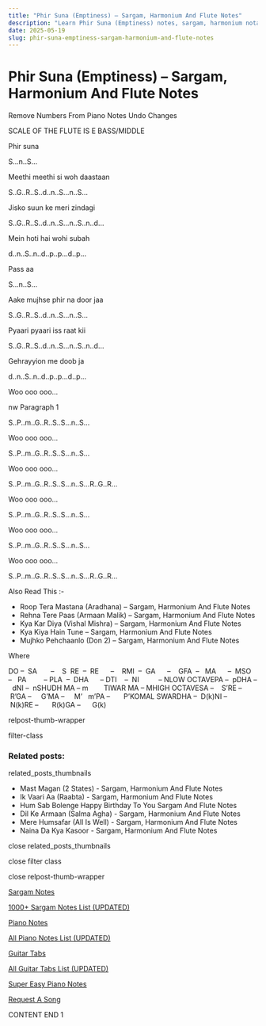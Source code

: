 ```yaml
---
title: "Phir Suna (Emptiness) – Sargam, Harmonium And Flute Notes"
description: "Learn Phir Suna (Emptiness) notes, sargam, harmonium notations and flute notes. Easy step-by-step tutorial for beginners."
date: 2025-05-19
slug: phir-suna-emptiness-sargam-harmonium-and-flute-notes
---
```


# Phir Suna (Emptiness) – Sargam, Harmonium And Flute Notes

Remove Numbers From Piano Notes
Undo Changes

SCALE OF THE FLUTE IS E BASS/MIDDLE

Phir suna

S…n..S…

Meethi meethi si woh daastaan

S..G..R..S..d..n..S…n..S…

Jisko suun ke meri zindagi

S..G..R..S..d..n..S…n..S..n..d…

Mein hoti hai wohi subah

d..n..S..n..d..p..p…d..p…

Pass aa

S…n..S…

Aake mujhse phir na door jaa

S..G..R..S..d..n..S…n..S…

Pyaari pyaari iss raat kii

S..G..R..S..d..n..S…n..S..n..d…

Gehrayyion me doob ja

d..n..S..n..d..p..p…d..p…

Woo ooo ooo…

nw Paragraph 1

S..P..m..G..R..S..S…n..S…

Woo ooo ooo…

S..P..m..G..R..S..S…n..S…

Woo ooo ooo…

S..P..m..G..R..S..S…n..S…R..G..R…

Woo ooo ooo…

S..P..m..G..R..S..S…n..S…

Woo ooo ooo…

S..P..m..G..R..S..S…n..S…

Woo ooo ooo…

S..P..m..G..R..S..S…n..S…R..G..R…

Also Read This :-

* Roop Tera Mastana (Aradhana) – Sargam, Harmonium And Flute Notes
* Rehna Tere Paas (Armaan Malik) – Sargam, Harmonium And Flute Notes
* Kya Kar Diya (Vishal Mishra) – Sargam, Harmonium And Flute Notes
* Kya Kiya Hain Tune – Sargam, Harmonium And Flute Notes
* Mujhko Pehchaanlo (Don 2) – Sargam, Harmonium And Flute Notes

Where

DO –  SA       –    S  RE  –  RE      –    RMI  –  GA      –    GFA  –   MA      –  MSO  –   PA         – PLA  –  DHA      – DTI    –  NI          – NLOW OCTAVEPA –  pDHA –  dNI –  nSHUDH MA – m        TIWAR MA – MHIGH OCTAVESA –    S’RE –     R’GA –     G’MA –     M’   m’PA –       P’KOMAL SWARDHA –  D(k)NI –       N(k)RE –       R(k)GA –      G(k)

relpost-thumb-wrapper

filter-class

### Related posts:

related_posts_thumbnails

* Mast Magan (2 States) - Sargam, Harmonium And Flute Notes
* Ik Vaari Aa (Raabta) - Sargam, Harmonium And Flute Notes
* Hum Sab Bolenge Happy Birthday To You Sargam And Flute Notes
* Dil Ke Armaan (Salma Agha) - Sargam, Harmonium And Flute Notes
* Mere Humsafar (All Is Well) - Sargam, Harmonium And Flute Notes
* Naina Da Kya Kasoor - Sargam, Harmonium And Flute Notes

close related_posts_thumbnails

close filter class

close relpost-thumb-wrapper

[Sargam Notes](/sargam-notes.html)

[1000+ Sargam Notes List (UPDATED)](/all-songs-list-sargam-notes.html)

[Piano Notes](/piano-notes.html)

[All Piano Notes List (UPDATED)](/all-songs-list-piano-notes.html)

[Guitar Tabs](/guitar-tabs.html)

[All Guitar Tabs List (UPDATED)](/all-songs-list-guitar-tabs.html)

[Super Easy Piano Notes](https://studywall.in/)

[Request A Song](/request-a-song.html)

CONTENT END 1


